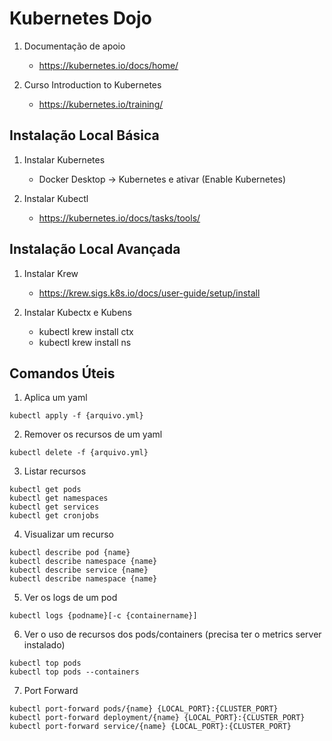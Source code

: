 # Kubernetes Dojo

1. Documentação de apoio
    - https://kubernetes.io/docs/home/

2. Curso Introduction to Kubernetes
    - https://kubernetes.io/training/

## Instalação Local Básica

1. Instalar Kubernetes
    - Docker Desktop -> Kubernetes e ativar (Enable Kubernetes)

1. Instalar Kubectl
    - https://kubernetes.io/docs/tasks/tools/

## Instalação Local Avançada
1. Instalar Krew
    - https://krew.sigs.k8s.io/docs/user-guide/setup/install

1. Instalar Kubectx e Kubens
    - kubectl krew install ctx
    - kubectl krew install ns

## Comandos Úteis

1. Aplica um yaml
```
kubectl apply -f {arquivo.yml}
```

2. Remover os recursos de um yaml
```
kubectl delete -f {arquivo.yml}
```

3. Listar recursos
```
kubectl get pods
kubectl get namespaces
kubectl get services
kubectl get cronjobs
```

4. Visualizar um recurso
```
kubectl describe pod {name}
kubectl describe namespace {name}
kubectl describe service {name}
kubectl describe namespace {name}
```

5. Ver os logs de um pod
```
kubectl logs {podname}[-c {containername}]
```

6. Ver o uso de recursos dos pods/containers (precisa ter o metrics server instalado)
```
kubectl top pods
kubectl top pods --containers
```

7. Port Forward
```
kubectl port-forward pods/{name} {LOCAL_PORT}:{CLUSTER_PORT}
kubectl port-forward deployment/{name} {LOCAL_PORT}:{CLUSTER_PORT}
kubectl port-forward service/{name} {LOCAL_PORT}:{CLUSTER_PORT}
```